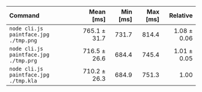 | Command | Mean [ms] | Min [ms] | Max [ms] | Relative |
|:---|---:|---:|---:|---:|
| `node cli.js paintface.jpg ./tmp.png` | 765.1 ± 31.7 | 731.7 | 814.4 | 1.08 ± 0.06 |
| `node cli.js paintface.jpg ./tmp.prg` | 716.5 ± 26.6 | 684.4 | 745.4 | 1.01 ± 0.05 |
| `node cli.js paintface.jpg ./tmp.kla` | 710.2 ± 26.3 | 684.9 | 751.3 | 1.00 |
